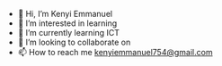 - 👋 Hi, I’m Kenyi Emmanuel 
- 👀 I’m interested in learning 
- 🌱 I’m currently learning ICT
- 💞️ I’m looking to collaborate on 
- 📫 How to reach me kenyiemmanuel754@gmail.com 

<!---
Ken253/Ken253 is a ✨ special ✨ repository because its `README.md` (this file) appears on your GitHub profile.
You can click the Preview link to take a look at your changes.
--->
